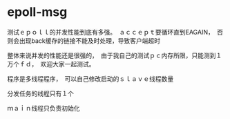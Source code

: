 # epoll-msg

测试ｅｐｏｌｌ的并发性能到底有多强。　ａｃｃｅｐｔ要循环直到EAGAIN，　否则会出现back缓存的链接不能及时处理，导致客户端超时

整体来说并发的性能还是很强的，　由于我自己的测试ｐｃ内存所限，只能测到１万个ｆｄ，　欢迎大家一起测试。

程序是多线程程序，　可以自己修改启动的ｓｌａｖｅ线程数量

分发任务的线程只有１个

ｍａｉｎ线程只负责初始化


